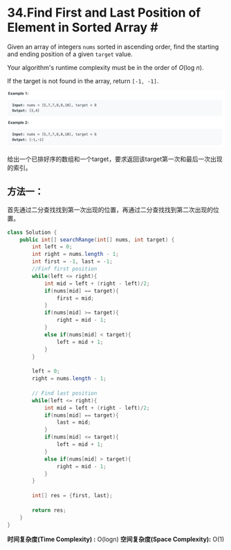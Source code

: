 # 34.Find First and Last Position of Element in Sorted Array \#

Given an array of integers `nums` sorted in ascending order, find the starting and ending position of a given `target` value.

Your algorithm's runtime complexity must be in the order of _O_\(log _n_\).

If the target is not found in the array, return `[-1, -1]`.

![](.gitbook/assets/image%20%2814%29.png)

给出一个已排好序的数组和一个target，要求返回该target第一次和最后一次出现的索引。

## 方法一：

首先通过二分查找找到第一次出现的位置，再通过二分查找找到第二次出现的位置。

```java
class Solution {
    public int[] searchRange(int[] nums, int target) {
        int left = 0;
        int right = nums.length - 1;
        int first = -1, last = -1;
        //Finf first position
        while(left <= right){
            int mid = left + (right - left)/2;
            if(nums[mid] == target){
                first = mid;
            }
            if(nums[mid] >= target){
                right = mid - 1;
            }
            else if(nums[mid] < target){
                left = mid + 1;
            }
        }
        
        left = 0;
        right = nums.length - 1;
        
        // Find last position
        while(left <= right){
            int mid = left + (right - left)/2;
            if(nums[mid] == target){
                last = mid;
            }
            if(nums[mid] <= target){
                left = mid + 1;
            }
            else if(nums[mid] > target){
                right = mid - 1;
            }
        }
        
        int[] res = {first, last};
        
        return res;
    }
}
```

**时间复杂度\(Time Complexity\) :** O\(logn\)          **空间复杂度\(Space Complexity\):** O\(1\)

